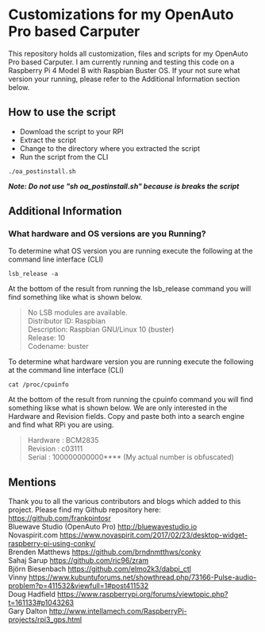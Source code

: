 # Customizations for my OpenAuto Pro based Carputer
This repository holds all customization, files and scripts for my OpenAuto Pro based Carputer. I am currently running and testing this code on a Raspberry Pi 4 Model B with Raspbian Buster OS.  If your not sure what version your running, please refer to the Additional Information section below.  

## How to use the script
* Download the script to your RPI
* Extract the script
* Change to the directory where you extracted the script
* Run the script from the CLI
```
./oa_postinstall.sh
```
**_Note: Do not use "sh oa_postinstall.sh" because is breaks the script_**

## Additional Information
### What hardware and OS versions are you Running? <br>
To determine what OS version you are running execute the following at the command line interface (CLI)
```
lsb_release -a
```
At the bottom of the result from running the lsb_release command you will find something like what is shown below.
>No LSB modules are available. <br>
>Distributor ID:	Raspbian <br>
>Description:	Raspbian GNU/Linux 10 (buster) <br>
>Release:	10 <br>
>Codename:	buster <br>

To determine what hardware version you are running execute the following at the command line interface (CLI)
```
cat /proc/cpuinfo
```
At the bottom of the result from running the cpuinfo command you will find something likse what is shown below.  We are only interested in the Hardware and Revision fields.  Copy and paste both into a search engine and find what RPi you are using.
>Hardware	: BCM2835 <br>
>Revision	: c03111 <br>
>Serial		: 100000000000****  (My actual number is obfuscated) <br>

## Mentions
Thank you to all the various contributors and blogs which added to this project. Please find my Github repository here: https://github.com/frankpintosr<br>
Bluewave Studio (OpenAuto Pro) http://bluewavestudio.io <br>
Novaspirit.com https://www.novaspirit.com/2017/02/23/desktop-widget-raspberry-pi-using-conky/ <br>
Brenden Matthews https://github.com/brndnmtthws/conky <br>
Sahaj Sarup https://github.com/ric96/zram <br>
Björn Biesenbach https://github.com/elmo2k3/dabpi_ctl <br>
Vinny https://www.kubuntuforums.net/showthread.php/73166-Pulse-audio-problem?p=411532&viewfull=1#post411532 <br>
Doug Hadfield https://www.raspberrypi.org/forums/viewtopic.php?t=161133#p1043263 <br>
Gary Dalton http://www.intellamech.com/RaspberryPi-projects/rpi3_gps.html <br>
